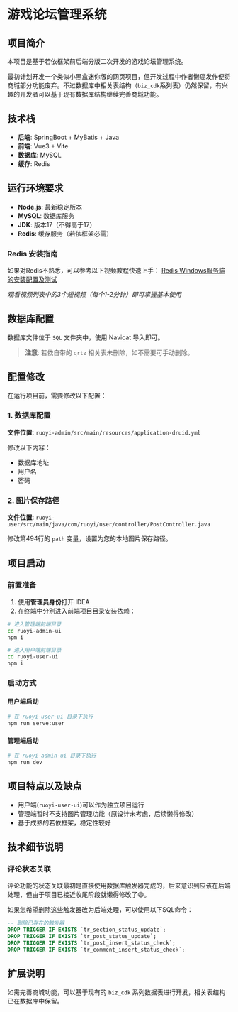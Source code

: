 # 游戏论坛管理系统

## 项目简介

本项目是基于若依框架前后端分版二次开发的游戏论坛管理系统。

最初计划开发一个类似小黑盒迷你版的网页项目，但开发过程中作者懒癌发作便将商城部分功能废弃。不过数据库中相关表结构（`biz_cdk`系列表）仍然保留，有兴趣的开发者可以基于现有数据库结构继续完善商城功能。

## 技术栈

- **后端**: SpringBoot + MyBatis + Java
- **前端**: Vue3 + Vite
- **数据库**: MySQL
- **缓存**: Redis

## 运行环境要求

- **Node.js**: 最新稳定版本
- **MySQL**: 数据库服务
- **JDK**: 版本17（不得高于17）
- **Redis**: 缓存服务（若依框架必需）

### Redis 安装指南

如果对Redis不熟悉，可以参考以下视频教程快速上手： [Redis Windows服务端的安装配置及测试](https://www.bilibili.com/video/BV1Z5411y7sC/?share_source=copy_web&vd_source=a1706ffb383303429274dfc19fc58b2a)

*观看视频列表中的3个短视频（每个1-2分钟）即可掌握基本使用*

## 数据库配置

数据库文件位于 `SQL` 文件夹中，使用 Navicat 导入即可。

> **注意**: 若依自带的 `qrtz` 相关表未删除，如不需要可手动删除。

## 配置修改

在运行项目前，需要修改以下配置：

### 1. 数据库配置

**文件位置**: `ruoyi-admin/src/main/resources/application-druid.yml`

修改以下内容：

- 数据库地址
- 用户名
- 密码

### 2. 图片保存路径

**文件位置**: `ruoyi-user/src/main/java/com/ruoyi/user/controller/PostController.java`

修改第494行的 `path` 变量，设置为您的本地图片保存路径。

## 项目启动

### 前置准备

1. 使用**管理员身份**打开 IDEA
2. 在终端中分别进入前端项目目录安装依赖：

```bash
# 进入管理端前端目录
cd ruoyi-admin-ui
npm i

# 进入用户端前端目录  
cd ruoyi-user-ui
npm i
```

### 启动方式

#### 用户端启动

```bash
# 在 ruoyi-user-ui 目录下执行
npm run serve:user
```

#### 管理端启动

```bash
# 在 ruoyi-admin-ui 目录下执行
npm run dev
```

## 项目特点以及缺点

- 用户端(`ruoyi-user-ui`)可以作为独立项目运行
- 管理端暂时不支持图片管理功能（原设计未考虑，后续懒得修改）
- 基于成熟的若依框架，稳定性较好

## 技术细节说明

### 评论状态关联

评论功能的状态关联最初是直接使用数据库触发器完成的，后来意识到应该在后端处理，但由于项目已接近收尾阶段就懒得修改了😄。

如果您希望删除这些触发器改为后端处理，可以使用以下SQL命令：

```sql
-- 删除已存在的触发器
DROP TRIGGER IF EXISTS `tr_section_status_update`;
DROP TRIGGER IF EXISTS `tr_post_status_update`;
DROP TRIGGER IF EXISTS `tr_post_insert_status_check`;
DROP TRIGGER IF EXISTS `tr_comment_insert_status_check`;
```

## 扩展说明

如需完善商城功能，可以基于现有的 `biz_cdk` 系列数据表进行开发，相关表结构已在数据库中保留。